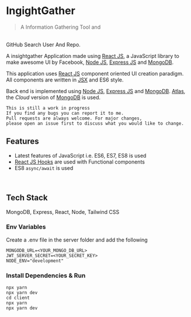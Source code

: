 # IngightGather

> A Information Gathering Tool and 
<br/>
GitHub Search User And Repo. 

A insightgather Application made using [React JS](https://reactjs.org/docs/getting-started.html), a JavaScript library to make awesome UI by Facebook, [Node JS](https://nodejs.org/en/docs), [Express JS](https://expressjs.com/en/api.html) and [MongoDB](https://docs.mongodb.com/).

This application uses [React JS](https://reactjs.org/docs/getting-started.html) component oriented UI creation paradigm. All components are written in [JSX](https://reactjs.org/docs/jsx-in-depth.html) and ES6 style.

Back end is implemented using [Node JS](https://nodejs.org/en/docs), [Express JS](https://expressjs.com/en/api.html) and [MongoDB](https://docs.mongodb.com/). [Atlas](https://www.mongodb.com/cloud/atlas), the _Cloud_ version of [MongoDB](https://docs.mongodb.com/) is used. 

```
This is still a work in progress
If you find any bugs you can report it to me.
Pull requests are always welcome. For major changes, 
please open an issue first to discuss what you would like to change.

```
<!-- 
### Screenshots

![Login](/screenshots/login.png "Login")
![Register](/screenshots/register.png "Register")
![Homepage](/screenshots/home.png "Homepage")
![Dashboard](/screenshots/Dashboard.png "Dashboard")
![insightgather](/screenshots/insightgather.png "insightgather") -->


## Features

- Latest features of JavaScript i.e. ES6, ES7, ES8 is used
- [React JS Hooks](https://reactjs.org/docs/hooks-intro.html) are used with Functional components
- ES8 `async/await` is used

<br/>

## Tech Stack

MongoDB, Express, React, Node, Tailwind CSS


### Env Variables

Create a .env file in the server folder and add the following

```
MONGODB_URL=<YOUR_MONGO_DB_URL>
JWT_SERVER_SECRET=<YOUR_SECRET_KEY>
NODE_ENV="development"
```

### Install Dependencies & Run

```
npx yarn
npx yarn dev
cd client
npx yarn
npx yarn dev
```


